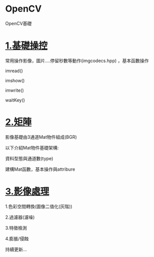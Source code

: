 # OpenCV
OpenCV基礎


# [1.基礎操控](https://github.com/MingY-TSAI/OpenCV/tree/main/%E5%9F%BA%E7%A4%8E%E6%93%8D%E6%8E%A7)   
常用操作影像，圖片....停留秒數等動作(imgcodecs.hpp)
，基本函數操作

imread()

imshow()

imwrite()

waitKey()


# [2.矩陣](https://github.com/MingY-TSAI/OpenCV/tree/main/%E7%9F%A9%E9%99%A3)

影像基礎由3通道Mat物件組成(BGR)

 

以下介紹Mat物件基礎架構:


資料型態與通道數(type)


建構Mat函數，基本操作與attribure



# [3.影像處理](https://github.com/MingY-TSAI/OpenCV/tree/main/%E5%BD%B1%E5%83%8F%E8%99%95%E7%90%86)

1.色彩空間轉換(圖像二值化(灰階))

2.過濾器(濾噪)

3.特徵檢測

4.膨脹/侵蝕


持續更新...
